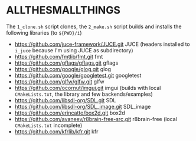 # ALLTHESMALLTHINGS

The `1_clone.sh` script clones, the `2_make.sh` script builds and installs the following libraries (to `${PWD}/i`)

- https://github.com/juce-framework/JUCE.git JUCE (headers installed to `i_juce` because I'm using JUCE as subdirectory)
- https://github.com/fmtlib/fmt.git fmt
- https://github.com/gflags/gflags.git gflags
- https://github.com/google/glog.git glog
- https://github.com/google/googletest.git googletest
- https://github.com/glfw/glfw.git glfw
- https://github.com/ocornut/imgui.git imgui (builds with local `CMakeLists.txt`, the library and few backends/examples)
- https://github.com/libsdl-org/SDL.git SDL
- https://github.com/libsdl-org/SDL_image.git SDL_image
- https://github.com/erincatto/box2d.git box2d
- https://github.com/avaneev/r8brain-free-src.git r8brain-free (local `CMakeLists.txt` incomplete)
- https://github.com/kfrlib/kfr.git kfr